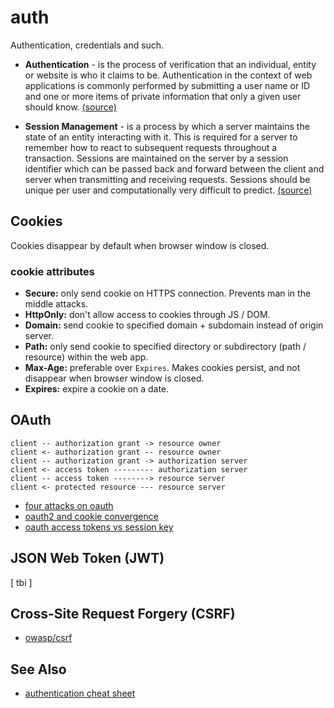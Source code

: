 # auth
Authentication, credentials and such.

- __Authentication__ - is the process of verification that an individual,
  entity or website is who it claims to be. Authentication in the context of
  web applications is commonly performed by submitting a user name or ID and
  one or more items of private information that only a given user should know.
  [(source)](https://www.owasp.org/index.php/Authentication_Cheat_Sheet)

- __Session Management__ - is a process by which a server maintains the state
  of an entity interacting with it. This is required for a server to remember
  how to react to subsequent requests throughout a transaction. Sessions are
  maintained on the server by a session identifier which can be passed back and
  forward between the client and server when transmitting and receiving
  requests.  Sessions should be unique per user and computationally very
  difficult to predict.
  [(source)](https://www.owasp.org/index.php/Authentication_Cheat_Sheet)

## Cookies
Cookies disappear by default when browser window is closed.
### cookie attributes
- __Secure:__ only send cookie on HTTPS connection. Prevents man in the middle
  attacks.
- __HttpOnly:__ don't allow access to cookies through JS / DOM.
- __Domain:__ send cookie to specified domain + subdomain instead of origin
  server.
- __Path:__ only send cookie to specified directory or subdirectory (path /
  resource) within the web app.
- __Max-Age:__ preferable over `Expires`. Makes cookies persist, and not
  disappear when browser window is closed.
- __Expires:__ expire a cookie on a date.

## OAuth
```
client -- authorization grant -> resource owner
client <- authorization grant -- resource owner
client -- authorization grant -> authorization server
client <- access token --------- authorization server
client -- access token --------> resource server
client <- protected resource --- resource server
```
- [four attacks on oauth](http://software-security.sans.org/blog/2011/03/07/oauth-authorization-attacks-secure-implementation)
- [oauth2 and cookie convergence](https://www.subbu.org/blog/2010/09/oauth-2-0-and-cookie-convergence)
- [oauth access tokens vs session key](http://security.stackexchange.com/questions/20222/oauth-access-token-vs-session-key)

## JSON Web Token (JWT)
[ tbi ]

## Cross-Site Request Forgery (CSRF)
- [owasp/csrf](https://www.owasp.org/index.php/Cross-Site_Request_Forgery_%28CSRF%29)

## See Also
- [authentication cheat sheet](https://www.owasp.org/index.php/Authentication_Cheat_Sheet)
